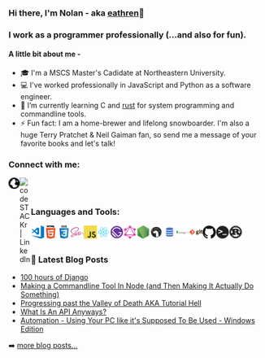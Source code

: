 ### Hi there, I'm Nolan - aka [eathren](https://www.nolanbraman.com/)👋

<!-- ## I'm a Husband and SDE.  -->
### I work as a programmer professionally (...and also for fun). 

<!--
- ⌚ I'm currently working on a [Node.js Course](https://www.youtube.com/channel/UCfVuYSFQ885-7APPAz9OHHw/videos)

- ⌚ I'm currently working on a [Django/Postgres Jobboard](https://www.solists.com/)

-->
#### A little bit about me -
- 🎓 I'm a MSCS Master's Cadidate at Northeastern University. 
- 💻 I've worked professionally in JavaScript and Python as a software engineer. 
- 🌱 I’m currently learning C and [rust](https://www.rust-lang.org/) for system programming and commandline tools.
- ⚡ Fun fact: I am a home-brewer and lifelong snowboarder. I'm also a huge Terry Pratchet & Neil Gaiman fan, so send me a message of your favorite books and let's talk!

### Connect with me:

[<img align="left" alt="codeSTACKr.com" width="22px" src="https://raw.githubusercontent.com/iconic/open-iconic/master/svg/globe.svg" />][website]

<!--
[<img align="left" alt="codeSTACKr | YouTube" width="22px" src="https://cdn.jsdelivr.net/npm/simple-icons@v3/icons/youtube.svg" />][youtube]
-->
[<img align="left" alt="codeSTACKr | LinkedIn" width="22px" src="https://cdn.jsdelivr.net/npm/simple-icons@v3/icons/linkedin.svg" />][linkedin]

<br/> 
<br/>

### Languages and Tools:

<img align="left" alt="Visual Studio Code" width="26px" src="https://raw.githubusercontent.com/github/explore/80688e429a7d4ef2fca1e82350fe8e3517d3494d/topics/visual-studio-code/visual-studio-code.png" />
<img align="left" alt="HTML5" width="26px" src="https://raw.githubusercontent.com/github/explore/80688e429a7d4ef2fca1e82350fe8e3517d3494d/topics/html/html.png" />
<img align="left" alt="CSS3" width="26px" src="https://raw.githubusercontent.com/github/explore/80688e429a7d4ef2fca1e82350fe8e3517d3494d/topics/css/css.png" />
<img align="left" alt="Sass" width="26px" src="https://raw.githubusercontent.com/github/explore/80688e429a7d4ef2fca1e82350fe8e3517d3494d/topics/sass/sass.png" />
<img align="left" alt="JavaScript" width="26px" src="https://raw.githubusercontent.com/github/explore/80688e429a7d4ef2fca1e82350fe8e3517d3494d/topics/javascript/javascript.png" />
<img align="left" alt="React" width="26px" src="https://raw.githubusercontent.com/github/explore/80688e429a7d4ef2fca1e82350fe8e3517d3494d/topics/react/react.png" />
<img align="left" alt="Gatsby" width="26px" src="https://raw.githubusercontent.com/github/explore/e94815998e4e0713912fed477a1f346ec04c3da2/topics/gatsby/gatsby.png" />
<img align="left" alt="GraphQL" width="26px" src="https://raw.githubusercontent.com/github/explore/80688e429a7d4ef2fca1e82350fe8e3517d3494d/topics/graphql/graphql.png" />
<img align="left" alt="Node.js" width="26px" src="https://raw.githubusercontent.com/github/explore/80688e429a7d4ef2fca1e82350fe8e3517d3494d/topics/nodejs/nodejs.png" />
<img align="left" alt="Deno" width="26px" src="https://raw.githubusercontent.com/github/explore/361e2821e2dea67711cde99c9c40ed357061cf27/topics/deno/deno.png" />
<img align="left" alt="SQL" width="26px" src="https://raw.githubusercontent.com/github/explore/80688e429a7d4ef2fca1e82350fe8e3517d3494d/topics/sql/sql.png" />
<!-- <img align="left" alt="MySQL" width="26px" src="https://raw.githubusercontent.com/github/explore/80688e429a7d4ef2fca1e82350fe8e3517d3494d/topics/mysql/mysql.png" /> -->
<img align="left" alt="MongoDB" width="26px" src="https://raw.githubusercontent.com/github/explore/80688e429a7d4ef2fca1e82350fe8e3517d3494d/topics/mongodb/mongodb.png" />
<img align="left" alt="Git" width="26px" src="https://raw.githubusercontent.com/github/explore/80688e429a7d4ef2fca1e82350fe8e3517d3494d/topics/git/git.png" />
<img align="left" alt="GitHub" width="26px" src="https://raw.githubusercontent.com/github/explore/78df643247d429f6cc873026c0622819ad797942/topics/github/github.png" />
<img align="left" alt="Terminal" width="26px" src="https://raw.githubusercontent.com/github/explore/80688e429a7d4ef2fca1e82350fe8e3517d3494d/topics/terminal/terminal.png" />
<img align="left" alt="Rust" width="26px" src="https://raw.githubusercontent.com/github/explore/80688e429a7d4ef2fca1e82350fe8e3517d3494d/topics/rust/rust.png" />

<br />
<br />

<!-- ### 📺 Latest YouTube Videos -->

<!-- YOUTUBE:START -->

<!-- YOUTUBE:END -->

### 📕 Latest Blog Posts

<!-- BLOG-POST-LIST:START -->
- [100 hours of Django](https://www.nolanbraman.com/100%20hours%20of%20django/)
- [Making a Commandline Tool In Node (and Then Making It Actually Do Something)](https://www.nolanbraman.com/Making%20a%20Commandline%20Tool%20In%20Node/)
- [Progressing past the Valley of Death AKA Tutorial Hell](https://www.nolanbraman.com/Progressing%20Past%20the%20Valley%20of%20Death/)
- [What Is An API Anyways?](https://www.nolanbraman.com/What%20Is%20An%20API%20Anyways/)
- [Automation - Using Your PC like it's Supposed To Be Used - Windows Edition](https://www.nolanbraman.com/Automation%20-%20Using%20your%20PC%20like%20it's%20Supposed%20To%20Be%20Used/)

<!-- BLOG-POST-LIST:END -->

➡️ [more blog posts...](https://nolanbraman.com)

[website]: https://nolanbraman.com
[youtube]: https://www.youtube.com/channel/UCfVuYSFQ885-7APPAz9OHHw/featured
[linkedin]: https://www.linkedin.com/in/nolanbraman/
